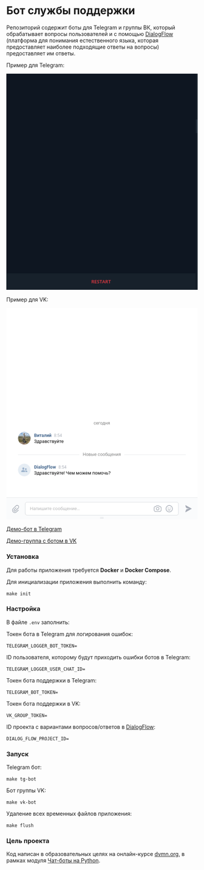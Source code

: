 # Бот службы поддержки

Репозиторий содержит боты для Telegram и группы ВК, который обрабатывает вопросы пользователей и с помощью [DialogFlow](https://dialogflow.cloud.google.com) (платформа для понимания естественного языка, которая предоставляет наиболее подходящие ответы на вопросы) предоставляет им ответы.

Пример для Telegram:

![](docs/demo_tg_bot.gif)

Пример для VK:

![](docs/demo_vk_bot.gif)

[Демо-бот в Telegram](https://t.me/poymanov_dvmn_support_bot)

[Демо-группа с ботом в VK](https://vk.com/club208751925)

### Установка

Для работы приложения требуется **Docker** и **Docker Compose**.

Для инициализации приложения выполнить команду:
```
make init
```

### Настройка

В файле `.env` заполнить:

Токен бота в Telegram для логирования ошибок:
```
TELEGRAM_LOGGER_BOT_TOKEN=
```

ID пользователя, которому будут приходить ошибки ботов в Telegram:
```
TELEGRAM_LOGGER_USER_CHAT_ID=
```

Токен бота поддержки в Telegram:

```
TELEGRAM_BOT_TOKEN=
```

Токен бота поддержки в VK:

```
VK_GROUP_TOKEN=
```

ID проекта с вариантами вопросов/ответов в [DialogFlow](https://dialogflow.cloud.google.com):

```
DIALOG_FLOW_PROJECT_ID=
```


### Запуск

Telegram бот:
```
make tg-bot 
```

Бот группы VK:
```
make vk-bot
```

Удаление всех временных файлов приложения:
```
make flush
```

### Цель проекта

Код написан в образовательных целях на онлайн-курсе [dvmn.org](https://dvmn.org/), в рамках модуля [Чат-боты на Python](https://dvmn.org/modules/chat-bots).